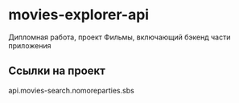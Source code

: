 # movies-explorer-api

Дипломная работа, проект Фильмы, включающий бэкенд части приложения

## Ссылки на проект

api.movies-search.nomoreparties.sbs
